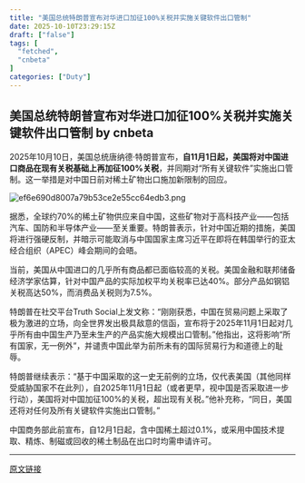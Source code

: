 ```yaml
---
title: "美国总统特朗普宣布对华进口加征100%关税并实施关键软件出口管制"
date: 2025-10-10T23:29:15Z
draft: ["false"]
tags: [
  "fetched",
  "cnbeta"
]
categories: ["Duty"]
---
```

美国总统特朗普宣布对华进口加征100%关税并实施关键软件出口管制 by cnbeta
------
<div style="margin-top:10px" class="content" id="artibody"><p>2025年10月10日，美国总统唐纳德·特朗普宣布，<strong>自11月1日起，美国将对中国进口商品在现有关税基础上再加征100%关税</strong>，并同期对“所有关键软件”实施出口管制。这一举措是对中国日前对稀土矿物出口施加新限制的回应。</p><div class="article-global"></div><p><img src="https://static.cnbetacdn.com/article/2025/1011/38e64ac258273b9.png" title="" alt="ef6e690d8007a79b53ce2e55cc64edb3.png"><br></p><p>据悉，全球约70%的稀土矿物供应来自中国，这些矿物对于高科技产业——包括汽车、国防和半导体产业——至关重要。特朗普表示，针对中国近期的措施，美国将进行强硬反制，并暗示可能取消与中国国家主席习近平在即将在韩国举行的亚太经合组织（APEC）峰会期间的会晤。</p><p>当前，美国从中国进口的几乎所有商品都已面临较高的关税。美国金融和联邦储备经济学家估算，针对中国产品的实际加权平均关税率已达40%。部分产品如钢铝关税高达50%，而消费品关税则为7.5%。</p><p>特朗普在社交平台Truth Social上发文称：“刚刚获悉，中国在贸易问题上采取了极为激进的立场，向全世界发出极具敌意的信函，宣布将于2025年11月1日起对几乎所有由中国生产乃至未生产的产品实施大规模出口管制。”他指出，这将影响“所有国家，无一例外”，并谴责中国此举为前所未有的国际贸易行为和道德上的耻辱。</p><p>特朗普继续表示：“基于中国采取的这一史无前例的立场，仅代表美国（其他同样受威胁国家不在此列），自2025年11月1日起（或者更早，视中国是否采取进一步行动），美国将对中国加征100%的关税，超出现有关税。”他补充称，“同日，美国还将对任何及所有关键软件实施出口管制。”</p><p>中国商务部此前宣布，自12月1日起，含中国稀土超过0.1%，或采用中国技术提取、精炼、制磁或回收的稀土制品在出口时均需申请许可。</p></div>  
<hr>
<a href="https://m.cnbeta.com.tw/wap/view/1530150.htm",target="_blank" rel="noopener noreferrer">原文链接</a>
